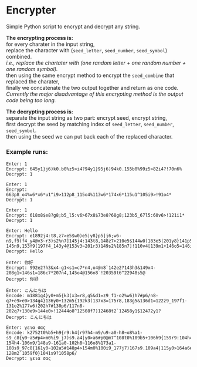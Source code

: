 # Encrypter
Simple Python script to encrypt and decrypt any string.

**The encrypting process is:**\
for every charater in the input string,\
replace the character with (`seed_letter`, `seed_number`, `seed_symbol`) combined.\
*i.e., replace the chartater with (one random letter + one random number + one random symbol).*\
then using the same encrypt method to encrypt the `seed_combine` that replaced the charater,\
finally we concatenate the two output together and return as one code.\
*Currently the major disadvantage of this encrypting method is the output code being too long.*

**The decrypting process is:**\
separate the input string as two part: encrypt seed, encrypt string,\
first decrypt the seed by matching index of `seed_letter`, `seed_number`, `seed_symbol`.\
then using the seed we can put back each of the replaced character.

### Example runs:
```
Enter: 1
Encrypt: 645y1}j6)k0.b0%z5>i4?94y1}95j6)94k0.155b0%99z5>82i4?!70n6%
Decrypt: 1

Enter: 1
Encrypt: 663p8_o4%w6*x6*u1^i9>112p8_115o4%113w6*174x6*115u1^105i9>!91o4*
Decrypt: 1

Enter: 1
Encrypt: 618x8$e8?g8;b5_l5:v6>67x8$73e8?68g8;123b5_67l5:60v6>!121i1*
Decrypt: 1

Enter: Hello
Encrypt: e1892j4:t8,z7>e5$w0)e5|y8}p5]j6;w6-n9,f9(f4_y4@v3~r3)s2%n7]145j4:143t8,148z7>210e5$144w0)183e5|201y8}141p5]135j6;203w6-145n9,153f9(197f4_143y4@153v3~201r3)149s2%185n7]!110v4[139m1+146o5=146i3=149m9]
Decrypt: Hello

Enter: 你好
Encrypt: 992e2?h3&x4-g1<s1=c7*n4,o4@n8`142e2?143h3&149x4-208g1<146s1=186c7*207n4,145o4@156n8`!20359t6^22948s5@
Decrypt: 你好

Enter: こんにちは
Encode: m1881g4}y0+m5{k3(x3=r8,g5&d1=z9_f1-o2%w6)h7#p6/n8-q7+e9>e0>134g4}136y0+132m5{192k3(137x3=175r8,183g5&136d1=122z9_197f1-131o2%177w6)202h7#130p6/117n8-202q7+130e9>144e0>!12444o8^12508f7)12468t2`12458y1$12472y1?
Decrypt: こんにちは

Enter: γεια σας
Encode: k2752t0%b5+h9{r9:h4[r9?h4-m9/u9-a0-h8~o8%a1-s9_c8{y0~a5#p4>m0%i9_j7)s9.a4|y0>a6#p0@m7^108t0%109b5+106h9{159r9:104h4[147r9?154h4-106m9/148u9-161a0-102h8~116o8%173a1-108s9_97c8{161y0~102a5#148p4>154m0%100i9_177j7)167s9.109a4|115y0>164a6#106p0@99m7^!1043k4_1045f6`1049m2@1041y8-128m2`1059f0}1041s9?1058p6/
Decrypt: γεια σας

```
